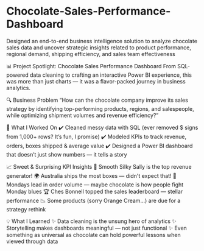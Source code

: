 # Chocolate-Sales-Performance-Dashboard

Designed an end-to-end business intelligence solution to analyze chocolate sales data and uncover strategic insights related to product performance, regional demand, shipping efficiency, and sales team effectiveness

📊 Project Spotlight: Chocolate Sales Performance Dashboard
 From SQL-powered data cleaning to crafting an interactive Power BI experience, this was more than just charts — it was a flavor-packed journey in business analytics.

🔍 Business Problem
 “How can the chocolate company improve its sales strategy by identifying top-performing products, regions, and salespeople, while optimizing shipment volumes and revenue efficiency?”

💼 What I Worked On
 ✔️ Cleaned messy data with SQL (ever removed $ signs from 1,000+ rows? It’s fun, I promise)
 ✔️ Modeled KPIs to track revenue, orders, boxes shipped & average value
 ✔️ Designed a Power BI dashboard that doesn’t just show numbers — it tells a story

📈 Sweet & Surprising KPI Insights
 🍫 Smooth Silky Sally is the top revenue generator!
 🌍 Australia ships the most boxes — didn't expect that!
 📅 Mondays lead in order volume — maybe chocolate is how people fight Monday blues
 🏆 Ches Bonnell topped the sales leaderboard — stellar performance
 📉 Some products (sorry Orange Cream...) are due for a strategy rethink

💡 What I Learned
 ✨ Data cleaning is the unsung hero of analytics
 ✨ Storytelling makes dashboards meaningful — not just functional
 ✨ Even something as universal as chocolate can hold powerful lessons when viewed through data
